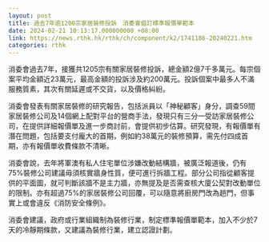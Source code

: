 ```yaml
---
layout: post
title: 過去7年逾1200宗家居裝修投訴　消委會倡訂標準報價單範本
date: 2024-02-21 10:13:17.000000000 +08:00
link: https://news.rthk.hk/rthk/ch/component/k2/1741186-20240221.htm
categories: rthk
---
```


消委會過去7年，接獲共1205宗有關家居裝修投訴，總金額2億7千多萬元。每宗個案平均金額近23萬元，最高金額的投訴涉及約200萬元。投訴個案中最多人不滿服務質素，其次有關延遲或不交貨，以及價格糾紛。

消委會發表有關家居裝修的研究報告，包括派員以「神秘顧客」身分，調查59間家居裝修公司及14個網上配對平台的營商手法，發現只有三分一受訪家居裝修公司，在提供詳細報價單及進一步商討前，會提供初步估算。研究發現，有報價單有潛在問題，包括要支付龐大的首期，例如約38萬元的裝修預算，需先付四成首期，亦有報價單收費條款不清晰。

消委會說，去年將軍澳有私人住宅單位涉嫌改動結構牆，被廣泛報道後，仍有75%裝修公司建議毋須核實牆身性質，便可進行拆牆工程。部分公司指從顧客提供的平面圖，就可判斷該牆不是主力牆，亦無提及是否需查核大廈公契對改動單位的限制。亦有超過75%的家居裝修公司回覆，可以隨意將廚房門改為趟門，但事實上或會違反《消防安全條例》。

消委會建議，政府或行業組織制為裝修行業，制定標準報價單範本，加入不少於7天的冷靜期條款，又建議為裝修行業，建立認證計劃。
